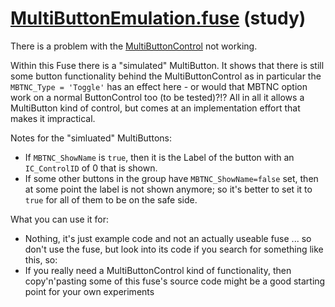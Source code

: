 # [MultiButtonEmulation.fuse](MultiButtonEmulation.fuse) (study)

There is a problem with the [MultiButtonControl](MultiButtonCOntrol.md) not working.

Within this Fuse there is a "simulated" MultiButton. It shows that there is still some button functionality behind the MultiButtonControl as in particular the `MBTNC_Type = 'Toggle'` has an effect here - or would that MBTNC option work on a normal ButtonControl too (to be tested)?!? All in all it allows a MultiButton kind of control, but comes at an implementation effort that makes it impractical.

Notes for the "simluated" MultiButtons:
- If `MBTNC_ShowName` is `true`, then it is the Label of the button with an `IC_ControlID` of 0 that is shown.
- If some other buttons in the group have `MBTNC_ShowName=false` set, then at some point the label is not shown anymore; so it's better to set it to `true` for all of them to be on the safe side.

What you can use it for:
- Nothing, it's just example code and not an actually useable fuse ... so don't use the fuse, but look into its code if you search for something like this, so:
- If you really need a MultiButtonControl kind of functionality, then copy'n'pasting some of this fuse's source code might be a good starting point for your own experiments
